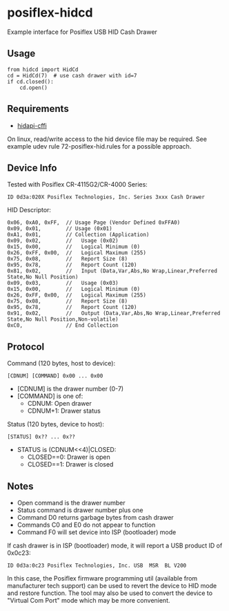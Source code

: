 # posiflex-hidcd

Example interface for Posiflex USB HID Cash Drawer

## Usage

	from hidcd import HidCd
	cd = HidCd(7)  # use cash drawer with id=7
	if cd.closed():
	    cd.open()

## Requirements

   - [hidapi-cffi](https://pypi.org/project/hidapi-cffi/)

On linux, read/write access to the hid device
file may be required. See example udev rule
72-posiflex-hid.rules for a possible approach.

## Device Info

Tested with Posiflex CR-4115G2/CR-4000 Series:

	ID 0d3a:020X Posiflex Technologies, Inc. Series 3xxx Cash Drawer

HID Descriptor:

	0x06, 0xA0, 0xFF,  // Usage Page (Vendor Defined 0xFFA0)
	0x09, 0x01,        // Usage (0x01)
	0xA1, 0x01,        // Collection (Application)
	0x09, 0x02,        //   Usage (0x02)
	0x15, 0x00,        //   Logical Minimum (0)
	0x26, 0xFF, 0x00,  //   Logical Maximum (255)
	0x75, 0x08,        //   Report Size (8)
	0x95, 0x78,        //   Report Count (120)
	0x81, 0x02,        //   Input (Data,Var,Abs,No Wrap,Linear,Preferred State,No Null Position)
	0x09, 0x03,        //   Usage (0x03)
	0x15, 0x00,        //   Logical Minimum (0)
	0x26, 0xFF, 0x00,  //   Logical Maximum (255)
	0x75, 0x08,        //   Report Size (8)
	0x95, 0x78,        //   Report Count (120)
	0x91, 0x02,        //   Output (Data,Var,Abs,No Wrap,Linear,Preferred State,No Null Position,Non-volatile)
	0xC0,              // End Collection
 
## Protocol

Command (120 bytes, host to device):

	[CDNUM] [COMMAND] 0x00 ... 0x00

   - [CDNUM] is the drawer number (0-7)
   - [COMMAND] is one of:
      - CDNUM: Open drawer
      - CDNUM+1: Drawer status

Status (120 bytes, device to host):

	[STATUS] 0x?? ... 0x??

   - STATUS is (CDNUM<<4)|CLOSED:
      - CLOSED==0: Drawer is open
      - CLOSED==1: Drawer is closed

## Notes

   - Open command is the drawer number
   - Status command is drawer number plus one
   - Command D0 returns garbage bytes from cash drawer
   - Commands C0 and E0 do not appear to function
   - Command F0 will set device into ISP (bootloader) mode

If cash drawer is in ISP (bootloader) mode, it will report a
USB product ID of 0x0c23:

	ID 0d3a:0c23 Posiflex Technologies, Inc. USB  MSR  BL V200

In this case, the Posiflex firmware programming util (available
from manufacturer tech support) can be used to revert the
device to HID mode and restore function. The tool may also be
used to convert the device to "Virtual Com Port" mode which
may be more convenient.
